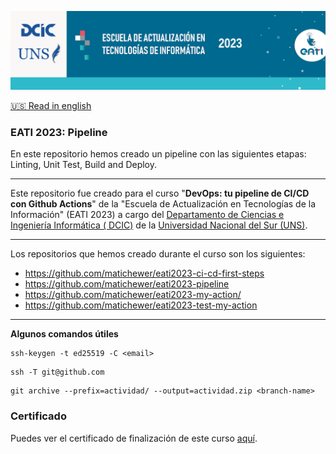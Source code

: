 <p align="center"><img src="assets/banner.png"></img></p>

[🇺🇸 Read in english](README.md)

### EATI 2023: Pipeline

En este repositorio hemos creado un pipeline con las siguientes etapas: Linting, Unit Test, Build and Deploy.

---

Este repositorio fue creado para el curso "**DevOps: tu pipeline de CI/CD con Github Actions**" de la "Escuela de Actualización en Tecnologías de la Información" (EATI 2023) a cargo del [Departamento de Ciencias e Ingeniería Informática ( DCIC)](https://cs.uns.edu.ar/) de la [Universidad Nacional del Sur (UNS)](https://uns.edu.ar/).

---

Los repositorios que hemos creado durante el curso son los siguientes:
- https://github.com/matichewer/eati2023-ci-cd-first-steps
- https://github.com/matichewer/eati2023-pipeline
- https://github.com/matichewer/eati2023-my-action/
- https://github.com/matichewer/eati2023-test-my-action

---

**Algunos comandos útiles**
```
ssh-keygen -t ed25519 -C <email>
```
```
ssh -T git@github.com
```
```
git archive --prefix=actividad/ --output=actividad.zip <branch-name>
```


### Certificado

Puedes ver el certificado de finalización de este curso [aquí](https://drive.google.com/file/d/1ObGCOL_tFuuZWA6ajZJmbZpprKPXbacM/view).
